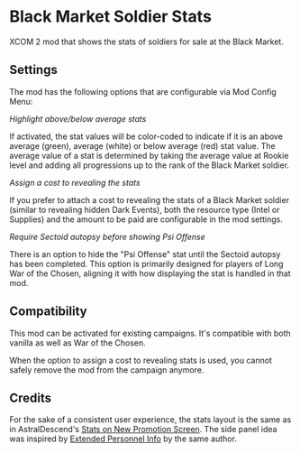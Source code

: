 ﻿# Black Market Soldier Stats

XCOM 2 mod that shows the stats of soldiers for sale at the Black Market.

## Settings

The mod has the following options that are configurable via Mod
Config Menu:

*Highlight above/below average stats*

If activated, the stat values will be color-coded to indicate if it is an
above average (green), average (white) or below average (red) stat value.
The average value of a stat is determined by taking the average value at
Rookie level and adding all progressions up to the rank of the Black Market
soldier.

*Assign a cost to revealing the stats*

If you prefer to attach a cost to revealing the stats of a Black Market
soldier (similar to revealing hidden Dark Events), both the resource type
(Intel or Supplies) and the amount to be paid are configurable in the mod
settings.

*Require Sectoid autopsy before showing Psi Offense*

There is an option to hide the "Psi Offense" stat until the Sectoid autopsy
has been completed. This option is primarily designed for players of Long War
of the Chosen, aligning it with how displaying the stat is handled in that mod.

## Compatibility

This mod can be activated for existing campaigns. It's compatible with both
vanilla as well as War of the Chosen.

When the option to assign a cost to revealing stats is used, you cannot safely
remove the mod from the campaign anymore.

## Credits

For the sake of a consistent user experience, the stats layout is the same as
in AstralDescend's [Stats on New Promotion Screen](https://steamcommunity.com/sharedfiles/filedetails/?id=1716973380).
The side panel idea was inspired by [Extended Personnel Info](https://steamcommunity.com/sharedfiles/filedetails/?id=1458945379)
by the same author.
